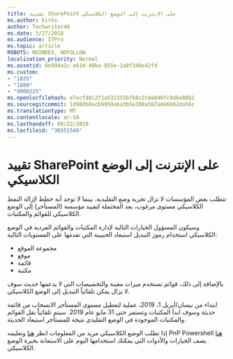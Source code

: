 ```yaml
---
title: تقييد SharePoint على الإنترنت إلى الوضع الكلاسيكي
ms.author: kirks
author: Techwriter40
ms.date: 3/27/2018
ms.audience: ITPro
ms.topic: article
ROBOTS: NOINDEX, NOFOLLOW
localization_priority: Normal
ms.assetid: 6e99da1c-e61d-40ba-855e-1a8f346e42fd
ms.custom:
- "1835"
- "1889"
- "9000225"
ms.openlocfilehash: e7ecfd8c2f1a532355bfb8c2c0a846fc0d6e88b1
ms.sourcegitcommit: 1d98db8acb9959aba3b5e308a567ade6b62da56c
ms.translationtype: MT
ms.contentlocale: ar-SA
ms.lasthandoff: 08/22/2019
ms.locfileid: "36551546"
---
```

# <a name="restrict-sharepoint-online-to-classic-mode"></a>تقييد SharePoint على الإنترنت إلى الوضع الكلاسيكي

تتطلب بعض المؤسسات لا تزال تجربة وضع التقليدية. بينما لا توجد أية خطط لإزالة النمط الكلاسيكي مستوى مرغوب، يعد المحتملة لتقييد مؤسسة (المستأجر) إلى الوضع الكلاسيكي للقوائم والمكتبات.

وسيكون المسؤول الخيارات التالية لإدارة المكتبات والقوائم الفردية في الوضع الكلاسيكي استخدام رموز التبديل استبعاد الحبيبية التي نقدمها على المستويات التالية:

- مجموعة الموقع
- موقع
- قائمة
- مكتبة

بالإضافة إلى ذلك، قوائم تستخدم ميزات معينة والتخصيصات التي لا يدعمها حديث سوف لا يزال يمكن تلقائياً التبديل إلى الوضع الكلاسيكي.

ابتداء من نيسان/أبريل 1، 2019، عملية لتعطيل مستوى المستأجر الانسحاب من قائمة حديثة وسوف ابدأ المكتبات وتستمر حتى 31 مايو عام 2019.  سيتم تلقائياً نقل القوائم والمكتبات الموجودة في الوضع التقليدي نتيجة للمستأجر استبعاد الحديثة.

إذا تطلب الوضع الكلاسيكي مزيد من المعلومات انظر [هنا](https://techcommunity.microsoft.com/t5/Microsoft-SharePoint-Blog/Delivering-SharePoint-modern-experiences/ba-p/315023) وتعليمه PnP Powershell [هنا](https://docs.microsoft.com/sharepoint/dev/transform/modernize-userinterface-lists-and-libraries-optout) يصف الخيارات والأدوات التي يمكنك استخدامها اليوم على الاستعانة بخبرة الوضع الكلاسيكي.
